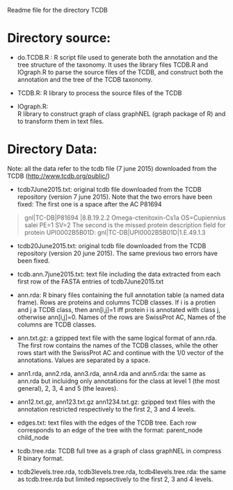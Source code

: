 Readme file for the directory TCDB

# Directory source:

- do.TCDB.R : 
R script file used to generate both the annotation and the tree structure of the taxonomy.
It uses the library files TCDB.R and IOgraph.R to parse the source files of the TCDB, and construct both the annotation and the tree of the TCDB taxonomy. 

- TCDB.R: 
R library to process  the source files of the TCDB

- IOgraph.R:  
R library to construct graph of class graphNEL (graph package of R) and to transform them in text files.

# Directory Data:

Note: all the data refer to the tcdb file (7 june 2015) downloaded from the TCDB
(http://www.tcdb.org/public/) 

- tcdb7June2015.txt: 
  original tcdb file downloaded from the TCDB repository  (version 7 june 2015). 
  Note that the two errors have been fixed: 
The first one is a space after the AC P81694
>gnl|TC-DB|P81694 |8.B.19.2.2 Omega-ctenitoxin-Cs1a OS=Cupiennius salei PE=1 SV=2
The second is the missed protein description field for protein UPI0002B5B01D:
>gnl|TC-DB|UPI0002B5B01D|1.E.49.1.3

- tcdb20June2015.txt: original tcdb file downloaded from the TCDB repository  (version 20 june 2015). The same previous two errors have been fixed.

- tcdb.ann.7june2015.txt: text file including the data extracted from each first row of the FASTA entries of tcdb7June2015.txt

- ann.rda: R binary files containing the full annotation table (a named data frame). Rows are proteins and columns TCDB classes. If i is a protien and j a TCDB class, then ann[i,j]=1 iff protein i is annotated with class j, otherwise ann[i,j]=0. Names of the rows are SwissProt AC, Names of the columns are TCDB classes.

- ann.txt.gz: a gzipped text file with the same logical format of ann.rda. The first row contains the names of the TCDB classes, while the other rows start with the SwissProt AC and continue with the 1/0 vector of the annotations. Values are separated by a space.

- ann1.rda, ann2.rda, ann3.rda, ann4.rda and ann5.rda: the same as ann.rda but incluidng only annotations for the class at level 1 (the most general), 2, 3, 4 and 5 (the leaves).

- ann12.txt.gz, ann123.txt.gz ann1234.txt.gz:  gzipped text files with the annotation restricted respectively to the first 2, 3 and 4 levels.

- edges.txt: text files with the edges of the TCDB tree. Each row corresponds to an edge of the tree with the format:
parent_node  child_node

- tcdb.tree.rda: TCDB full tree as a graph of class graphNEL in compress R binary format.

- tcdb2levels.tree.rda, tcdb3levels.tree.rda, tcdb4levels.tree.rda: the same as tcdb.tree.rda but limited repsectively to the first 2, 3 and 4 levels.
